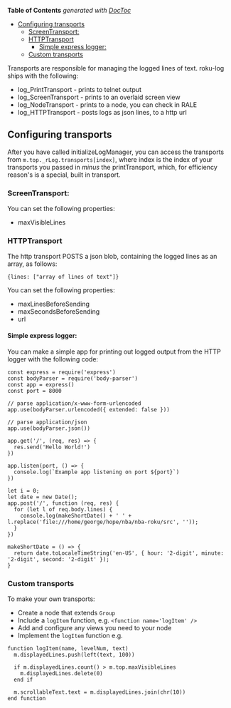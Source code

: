 <!-- START doctoc generated TOC please keep comment here to allow auto update -->
<!-- DON'T EDIT THIS SECTION, INSTEAD RE-RUN doctoc TO UPDATE -->
**Table of Contents**  *generated with [DocToc](https://github.com/thlorenz/doctoc)*

- [Configuring transports](#configuring-transports)
  - [ScreenTransport:](#screentransport)
  - [HTTPTransport](#httptransport)
    - [Simple express logger:](#simple-express-logger)
  - [Custom transports](#custom-transports)

<!-- END doctoc generated TOC please keep comment here to allow auto update -->

Transports are responsible for managing the logged lines of text. 
roku-log ships with the following:

 - log_PrintTransport - prints to telnet output
 - log_ScreenTransport - prints to an overlaid screen view
 - log_NodeTransport - prints to a node, you can check in RALE
 - log_HTTPTransport - posts logs as json lines, to a http url

## Configuring transports

After you have called initializeLogManager, you can access the transports from `m.top._rLog.transports[index]`, where index is the index of your transports you passed in _minus_ the printTransport, which, for efficiency reason's is a special, built in transport.

### ScreenTransport:

You can set the following properties:

 - maxVisibleLines

### HTTPTransport

The http transport POSTS a json blob, containing the logged lines as an array, as follows:
```
{lines: ["array of lines of text"]}
```

You can set the following properties:

- maxLinesBeforeSending
- maxSecondsBeforeSending
- url

#### Simple express logger:

You can make a simple app for printing out logged output from the HTTP logger with the following code:

```
const express = require('express')
const bodyParser = require('body-parser')
const app = express()
const port = 8000

// parse application/x-www-form-urlencoded
app.use(bodyParser.urlencoded({ extended: false }))

// parse application/json
app.use(bodyParser.json())

app.get('/', (req, res) => {
  res.send('Hello World!')
})

app.listen(port, () => {
  console.log(`Example app listening on port ${port}`)
})

let i = 0;
let date = new Date();
app.post('/', function (req, res) {
  for (let l of req.body.lines) {
    console.log(makeShortDate() + ' ' + l.replace('file:///home/george/hope/nba/nba-roku/src', ''));
  }
})

makeShortDate = () => {
  return date.toLocaleTimeString('en-US', { hour: '2-digit', minute: '2-digit', second: '2-digit' });
}
```

### Custom transports

To make your own transports:
 - Create a node that extends `Group`
 - Include a `logItem` function, e.g.  `<function name='logItem' />`
 - Add and configure any views you need to your node
 - Implement the `logItem` function e.g.

```
function logItem(name, levelNum, text)
  m.displayedLines.push(left(text, 100))

  if m.displayedLines.count() > m.top.maxVisibleLines
    m.displayedLines.delete(0)
  end if

  m.scrollableText.text = m.displayedLines.join(chr(10))
end function
```
